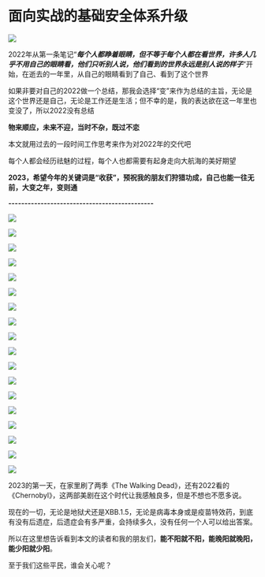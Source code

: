 # 面向实战的基础安全体系升级
![](https://github.com/D0n9/paper_archive/blob/main/paper/picture/2023/1/bec5fbf3-4114-42e0-9d0a-1b5c9ac09b3a.jpeg?raw=true)

2022年从第一条笔记“**_每个人都睁着眼睛，但不等于每个人都在看世界，许多人几乎不用自己的眼睛看，他们只听别人说，他们看到的世界永远是别人说的样子_**”开始，在逝去的一年里，从自己的眼睛看到了自己、看到了这个世界

如果非要对自己的2022做一个总结，那我会选择“变”来作为总结的主旨，无论是这个世界还是自己，无论是工作还是生活；但不幸的是，我的表达欲在这一年里也变没了，所以2022没有总结  

**物来顺应，未来不迎，当时不杂，既过不恋**

本文就用过去的一段时间工作思考来作为对2022年的交代吧

每个人都会经历祛魅的过程，每个人也都需要有起身走向大航海的美好期望

**2023，希望今年的关键词是“收获”，预祝我的朋友们狩猎功成，自己也能一往无前，大变之年，变则通**

**\-\-\-\-\-\-\-\-\-\-\-\-\-\-\-\-\-\-\-\-\-\-\-\-\-\-\-\-\-\-\-\-\-\-\-\-\-\-\-\-\-\-\-\-\-**

![](https://github.com/D0n9/paper_archive/blob/main/paper/picture/2023/1/420ff8d3-ae6e-4cfd-af27-d6ad0e8a8d25.jpeg?raw=true)

![](https://github.com/D0n9/paper_archive/blob/main/paper/picture/2023/1/27ed9aca-f32c-4706-91a4-5b9626fac02d.jpeg?raw=true)

![](https://github.com/D0n9/paper_archive/blob/main/paper/picture/2023/1/3e054673-7ae9-4844-b01d-3f6df66fbb05.jpeg?raw=true)

![](https://github.com/D0n9/paper_archive/blob/main/paper/picture/2023/1/b4268647-29a2-4cad-a810-81c8985df067.jpeg?raw=true)

![](https://github.com/D0n9/paper_archive/blob/main/paper/picture/2023/1/ada5332b-b1e5-4e61-ba82-4a094a10f3a9.jpeg?raw=true)

![](https://github.com/D0n9/paper_archive/blob/main/paper/picture/2023/1/5b44ec7c-3b29-4d31-9086-aba9410e52cd.jpeg?raw=true)

![](https://github.com/D0n9/paper_archive/blob/main/paper/picture/2023/1/0e21a1a8-c8b6-4574-8514-74116a52690c.jpeg?raw=true)

![](https://github.com/D0n9/paper_archive/blob/main/paper/picture/2023/1/38c4dec1-a7f7-434b-a8e7-0b2eaf23cc9b.jpeg?raw=true)

![](https://github.com/D0n9/paper_archive/blob/main/paper/picture/2023/1/ed0cfbd0-8929-4679-9e1e-919e20ceb6a6.jpeg?raw=true)

![](https://github.com/D0n9/paper_archive/blob/main/paper/picture/2023/1/10e879cd-f747-40ee-8206-cef2dedaa2ff.jpeg?raw=true)

![](https://github.com/D0n9/paper_archive/blob/main/paper/picture/2023/1/28a7696f-4b20-4f16-8549-0e46721eccf8.jpeg?raw=true)

![](https://github.com/D0n9/paper_archive/blob/main/paper/picture/2023/1/5920e770-b85f-4d08-9e8a-ceddf460d862.jpeg?raw=true)

![](https://github.com/D0n9/paper_archive/blob/main/paper/picture/2023/1/4d9744bc-de71-49cd-bc6c-06efbc3819eb.jpeg?raw=true)

![](https://github.com/D0n9/paper_archive/blob/main/paper/picture/2023/1/820de615-3d68-4fc4-b814-d44b1ee76ec7.jpeg?raw=true)

![](https://github.com/D0n9/paper_archive/blob/main/paper/picture/2023/1/4e186424-6d03-42d5-88f2-24e7056d135e.jpeg?raw=true)

![](https://github.com/D0n9/paper_archive/blob/main/paper/picture/2023/1/fb9ecec2-cd03-41ce-b16c-c41d13ecb296.jpeg?raw=true)

![](https://github.com/D0n9/paper_archive/blob/main/paper/picture/2023/1/e9dca9f7-6926-45e6-893e-f6855fb6bcf4.jpeg?raw=true)

![](https://github.com/D0n9/paper_archive/blob/main/paper/picture/2023/1/3c8f5a25-532d-493e-b4a9-990bd704ca0f.jpeg?raw=true)

2023的第一天，在家里刷了两季《The Walking Dead》，还有2022看的《Chernobyl》，这两部美剧在这个时代让我感触良多，但是不想也不愿多说。

现在的一切，无论是地狱犬还是XBB.1.5，无论是病毒本身或是疫苗特效药，到底有没有后遗症，后遗症会有多严重，会持续多久，没有任何一个人可以给出答案。

所以在这里想告诉看到本文的读者和我的朋友们，**能不阳就不阳，能晚阳就晚阳，能少阳就少阳**。  

至于我们这些平民，谁会关心呢？